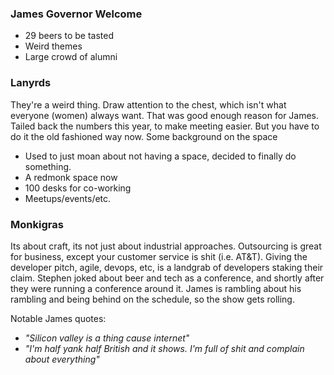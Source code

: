 ### James Governor Welcome

* 29 beers to be tasted
* Weird themes
* Large crowd of alumni

### Lanyrds

They're a weird thing. Draw attention to the chest, which isn't what everyone (women) always want. That was good enough reason for James. Tailed back the numbers this year, to make meeting easier. But you have to do it the old fashioned way now. Some background on the space

* Used to just moan about not having a space, decided to finally do something.
* A redmonk space now
* 100 desks for co-working
* Meetups/events/etc.

### Monkigras

Its about craft, its not just about industrial approaches. Outsourcing is great for business, except your customer service is shit (i.e. AT&T). Giving the developer pitch, agile, devops, etc, is a landgrab of developers staking their claim. Stephen joked about beer and tech as a conference, and shortly after they were running a conference around it. James is rambling about his rambling and being behind on the schedule, so the show gets rolling.

Notable James quotes:

* *"Silicon valley is a thing cause internet"*
* *"I'm half yank half British and it shows. I'm full of shit and complain about everything"*
